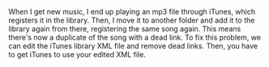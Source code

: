 When I get new music, I end up playing an mp3 file through iTunes, which registers it in the library. Then, I move it to another folder and add it to the library again from there, registering the same song again. This means there's now a duplicate of the song with a dead link. To fix this problem, we can edit the iTunes library XML file and remove dead links. Then, you have to get iTunes to use your edited XML file.